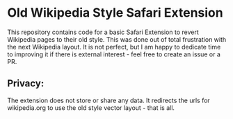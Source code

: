 # Old Wikipedia Style Safari Extension

This repository contains code for a basic Safari Extension to revert Wikipedia pages to their old style. This was done out of total frustration with the next Wikipedia layout. It is not perfect, but I am happy to dedicate time to improving it if there is external interest - feel free to create an issue or a PR.

## Privacy:
The extension does not store or share any data. It redirects the urls for wikipedia.org to use the old style vector layout - that is all.